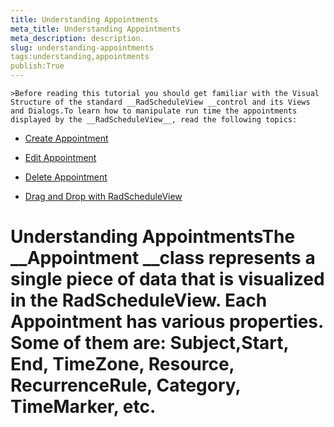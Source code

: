 ```yaml
---
title: Understanding Appointments
meta_title: Understanding Appointments
meta_description: description.
slug: understanding-appointments
tags:understanding,appointments
publish:True
---
```



	>Before reading this tutorial you should get familiar with the Visual Structure of the standard __RadScheduleView __control and its Views and Dialogs.To learn how to manipulate run time the appointments displayed by the __RadScheduleView__, read the following topics:

* [Create Appointment]({{slug:create-appointment}})

* [Edit Appointment]({{slug:edit-appointment}})

* [Delete Appointment]({{slug:delete-appointment}})

* [Drag and Drop with RadScheduleView]({{slug:drag-and-drop-with-radscheduleview}})

# Understanding AppointmentsThe __Appointment __class represents a single piece of data that is visualized in the __RadScheduleView__. Each __Appointment__ has various properties. Some of them are: __Subject__,__Start__, __End, TimeZone, Resource, RecurrenceRule__, __Category, TimeMarker,__ etc.
